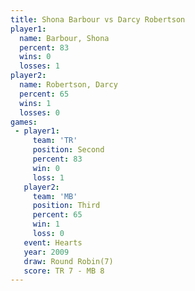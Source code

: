 ```yaml
---
title: Shona Barbour vs Darcy Robertson
player1:                
  name: Barbour, Shona  
  percent: 83           
  wins: 0               
  losses: 1             
player2:                
  name: Robertson, Darcy
  percent: 65           
  wins: 1               
  losses: 0             
games:
 - player1:          
     team: 'TR'      
     position: Second
     percent: 83     
     win: 0          
     loss: 1         
   player2:         
     team: 'MB'     
     position: Third
     percent: 65    
     win: 1         
     loss: 0        
   event: Hearts       
   year: 2009          
   draw: Round Robin(7)
   score: TR 7 - MB 8  
---
```

